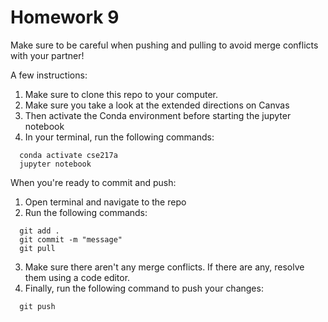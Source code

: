 # Homework 9

Make sure to be careful when pushing and pulling to avoid merge conflicts with your partner!

A few instructions:

1. Make sure to clone this repo to your computer. 
2. Make sure you take a look at the extended directions on Canvas
3. Then activate the Conda environment before starting the jupyter notebook
4. In your terminal, run the following commands:
  ```console 
    conda activate cse217a
    jupyter notebook
  ```

When you're ready to commit and push:
1. Open terminal and navigate to the repo
2. Run the following commands:
  ```console 
    git add .
    git commit -m "message"
    git pull
  ```
3. Make sure there aren't any merge conflicts. If there are any, resolve them using a code editor. 
4. Finally, run the following command to push your changes: 
  ```console 
    git push
  ```
